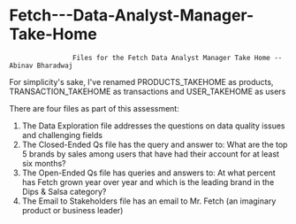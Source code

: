 # Fetch---Data-Analyst-Manager-Take-Home
                    Files for the Fetch Data Analyst Manager Take Home -- Abinav Bharadwaj

For simplicity's sake, I've renamed PRODUCTS_TAKEHOME as products, TRANSACTION_TAKEHOME as transactions and USER_TAKEHOME as users

There are four files as part of this assessment:
1) The Data Exploration file addresses the questions on data quality issues and challenging fields
2) The Closed-Ended Qs file has the query and answer to: What are the top 5 brands by sales among users that have had their account for at least six months?
3) The Open-Ended Qs file has queries and answers to: At what percent has Fetch grown year over year and which is the leading brand in the Dips & Salsa category?
4) The Email to Stakeholders file has an email to Mr. Fetch (an imaginary product or business leader)
